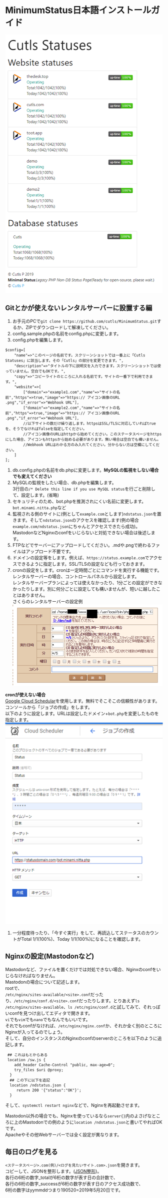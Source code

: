# MinimumStatus日本語インストールガイド

![screenshot](https://raw.githubusercontent.com/cutls/MinimumStatus/master/minimal.png)  

## Gitとかが使えないレンタルサーバーに設置する編

1. お手元のPCで`git clone https://github.com/cutls/MinimumStatus.git`するか、ZIPでダウンロードして解凍してください。
1. config.sample.phpの名前をconfig.phpに変更します。
1. config.phpを編集します。  
```
$config=[  
    "name"=>"このページの名前です。スクリーンショットでは一番上に「Cutls Statuses」に該当します。その「Cutls」の部分を変更できます。",
    "description"=>"タイトルの下に説明文を入力できます。スクリーンショットでは使っていません。空白でもOKです。",
    "copy"=>"コピーライトのところに入れる名前です。サイトの一番下で利用できます。",
    "website"=>[
        ["domain"=>"example1.com","name"=>"サイトの名前","https"=>true,"image"=>"https:// アイコン画像のURL .png","if_error"=>"Webhook URL"],
        ["domain"=>"example2.com","name"=>"サイトの名前","https"=>true,"image"=>"https:// アイコン画像のURL .png","if_error"=>"Webhook URL"],
        //以下サイトの数だけ繰り返します。httpsはSSL/TLSに対応していればtrueを、そうでなければfalseを指定してください。
        //アイコン画像のURLはhttpから始めてください。このステータスページをhttpsにした場合、アイコンもhttpsから始める必要があります。無い場合は空白でも構いません。
        //Webhook URLはわかる方のみ入れてください。分からない方は空欄にしてください。
    ]  
];  
```
1. db.config.phpの名前をdb.phpに変更します。**MySQLの監視をしない場合でも変えてください**
1. MySQLの監視をしたい場合、db.phpを編集します。  
3行目の`/* Delete this line if you use MySQL status`を行ごと削除して、設定します。(省略)
1. セキュリティのため、bot.phpを推測されにくい名前に変更します。`bot.minami.nitta.php`など
1. 監視される側のサイトに(例として`example.com`とします)`ndstatus.json`を置きます。そして`ndstatus.json`のアクセスを確認します(例の場合`example.com/ndstatus.json`にちゃんとアクセスできたら成功)。  
MastodonなどNginxのconfをいじらないと対処できない場合は後述します。
1. FTPなどでサーバーにアップロードしてください。.mdや.pngで終わるファイルはアップロード不要です。  
1. ドメインの設定等をします。例えば、`https://status.example.com`でアクセスできるように指定します。SSL/TLSの設定なども行っておきます。
1. cronの設定をします。cronは一定時間ごとにコマンドを実行する機能です。レンタルサーバーの場合、コントロールパネルから設定します。  
レンタルサーバープランによっては使えなかったり、1分ごとの設定ができなかったりします。別に何分ごとに設定しても構いませんが、短いに越したことはありません。  
さくらのレンタルサーバーの設定例  
![screenshot](https://raw.githubusercontent.com/cutls/MinimumStatus/master/sakura.png)  
  
**cronが使えない場合**  
[Google Cloud Schedular](https://cloud.google.com/scheduler/)を使用します。無料でそこそこの信頼性があります。  
コンソールから「ジョブの作成」をします。  
以下のように設定します。URLは設定したドメイン+`bot.php`を変更したものを指定します。    
![screenshot](https://raw.githubusercontent.com/cutls/MinimumStatus/master/cron.png)  
1. 一分程度待ったり、「今すぐ実行」をして、再読込してステータスのカウントがTotal 1/1(100%)、Today 1/1(100%)になることを確認します。

## Nginxの設定(Mastodonなど)
Mastodonなど、ファイルを置くだけでは対処できない場合、Nginxのconfをいじらなければなりません。  
Mastodonの場合について記述します。  
rootで、  
`/etc/nginx/sites-available/<site>.conf`だったり、`/etc/nginx/conf.d/<site>.conf`だったりします。とりあえず`ls /etc/nginx/sites-available`、`ls /etc/nginx/conf.d`と試してみて、それっぽいconfを見つけ出してエディタで開きます。  
`vi`でも`vim`でも`nano`でもなんでもいいです。  
それでもconfがなければ、`/etc/nginx/nginx.conf`か、それか全く別のところにNginxが入ってるのでしょう。  
そして、自分のインスタンスのNginxのconfのserverのところを以下のように追記します。  
```
 ## これはもとからある
 location /sw.js {
    add_header Cache-Control "public, max-age=0";
    try_files $uri @proxy;
  }
  ## この下に以下を追記
  location /ndstatus.json {
     return 200 '{"status":"OK"}';
  }
```  
そして、`systemctl restart nginx`などで、Nginxを再起動させます。  
  
Mastodon以外の場合でも、Nginxを使っているなら`server{}`内のよさげなところに上のMastodonでの例のように`location /ndstatus.json`と書いてやればOKです。  
Apacheやその他Webサーバーでは全く設定が異なります。

## 毎日のログを見る

`<ステータスページ>.com(例)/<ログを見たいサイト.com>.json`を開きます。  
コピーして、JSONを整形します。([JSON整形](https://tools.m-bsys.com/development_tooles/json-beautifier.php))。  
各行の6桁の数字_totalが6桁の数字が表す日の合計数で、  
各行の6桁の数字_successが6桁の数字が表す日のアクセス成功数で、  
6桁の数字はyymmddつまり190520=2019年5月20日です。